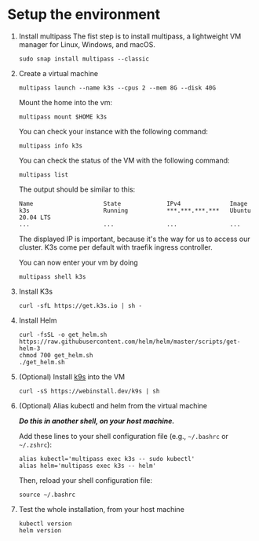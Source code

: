 # Setup the environment

1. Install multipass
   The fist step is to install multipass, a lightweight VM manager for Linux, Windows, and macOS.

   ```shell
   sudo snap install multipass --classic
   ```

2. Create a virtual machine

   ```shell
   multipass launch --name k3s --cpus 2 --mem 8G --disk 40G
   ```
   Mount the home into the vm:
   ```shell
   multipass mount $HOME k3s
   ```
   
   You can check your instance with the following command:
   ```shell
   multipass info k3s
   ```

   You can check the status of the VM with the following command:

   ```shell
   multipass list
   ```
   The output should be similar to this:

   ```shell
   Name                    State             IPv4              Image
   k3s                     Running           ***.***.***.***   Ubuntu 20.04 LTS
   ...                     ...               ...               ... 
   ```
   The displayed IP is important, because it's the way for us to access our cluster. K3s come per default with traefik
   ingress controller.

   You can now enter your vm by doing
   ```shell
   multipass shell k3s
   ```

3. Install K3s

   ```shell
   curl -sfL https://get.k3s.io | sh -
   ```

4. Install Helm
   ```shell
   curl -fsSL -o get_helm.sh https://raw.githubusercontent.com/helm/helm/master/scripts/get-helm-3
   chmod 700 get_helm.sh
   ./get_helm.sh
   ```

5. (Optional) Install [k9s](https://k9scli.io/) into the VM
   ```shell
   curl -sS https://webinstall.dev/k9s | sh
   ```

6. (Optional) Alias kubectl and helm from the virtual machine

   **_Do this in another shell, on your host machine._**

   Add these lines to your shell configuration file (e.g., `~/.bashrc` or `~/.zshrc`):
   ```shell
   alias kubectl='multipass exec k3s -- sudo kubectl'
   alias helm='multipass exec k3s -- helm'
   ```

   Then, reload your shell configuration file:
    ```shell
   source ~/.bashrc
   ```
   
7. Test the whole installation, from your host machine
   ```shell
   kubectl version
   helm version
   ```